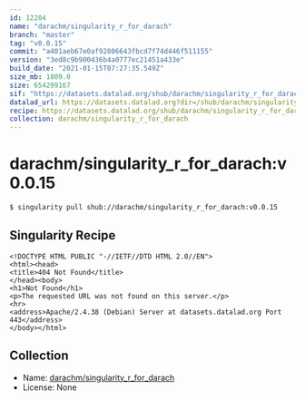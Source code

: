 ```yaml
---
id: 12204
name: "darachm/singularity_r_for_darach"
branch: "master"
tag: "v0.0.15"
commit: "a401aeb67e0af92806643fbcd7f74d446f511155"
version: "3ed8c9b900436b4a0777ec21451a433e"
build_date: "2021-01-15T07:27:35.549Z"
size_mb: 1809.0
size: 654299167
sif: "https://datasets.datalad.org/shub/darachm/singularity_r_for_darach/v0.0.15/2021-01-15-a401aeb6-3ed8c9b9/3ed8c9b900436b4a0777ec21451a433e.sif"
datalad_url: https://datasets.datalad.org?dir=/shub/darachm/singularity_r_for_darach/v0.0.15/2021-01-15-a401aeb6-3ed8c9b9/
recipe: https://datasets.datalad.org/shub/darachm/singularity_r_for_darach/v0.0.15/2021-01-15-a401aeb6-3ed8c9b9/Singularity
collection: darachm/singularity_r_for_darach
---
```


# darachm/singularity_r_for_darach:v0.0.15

```bash
$ singularity pull shub://darachm/singularity_r_for_darach:v0.0.15
```

## Singularity Recipe

```singularity
<!DOCTYPE HTML PUBLIC "-//IETF//DTD HTML 2.0//EN">
<html><head>
<title>404 Not Found</title>
</head><body>
<h1>Not Found</h1>
<p>The requested URL was not found on this server.</p>
<hr>
<address>Apache/2.4.38 (Debian) Server at datasets.datalad.org Port 443</address>
</body></html>
```

## Collection

 - Name: [darachm/singularity_r_for_darach](https://github.com/darachm/singularity_r_for_darach)
 - License: None

